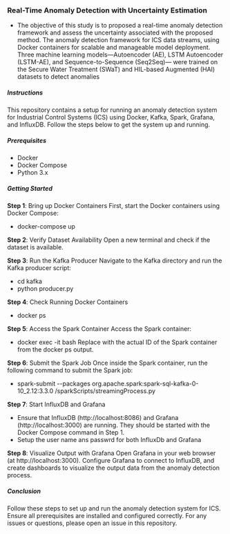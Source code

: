 ### Real-Time Anomaly Detection with Uncertainty Estimation 

- The objective of this study is to proposed a real-time anomaly detection framework and assess the uncertainty associated with the proposed method.  The anomaly detection framework for ICS data streams, using Docker containers for scalable and manageable model deployment. Three machine learning models—Autoencoder (AE), LSTM Autoencoder (LSTM-AE), and Sequence-to-Sequence (Seq2Seq)— were trained on the Secure Water Treatment (SWaT) and HIL-based Augmented (HAI) datasets to detect anomalies 


##### Instructions
This repository contains a setup for running an anomaly detection system for Industrial Control Systems (ICS) using Docker, Kafka, Spark, Grafana, and InfluxDB. 
Follow the steps below to get the system up and running. 
##### Prerequisites
- Docker
- Docker Compose
- Python 3.x 
##### Getting Started 
**Step 1**: Bring up Docker Containers
First, start the Docker containers using Docker Compose: 
   - docker-compose up

**Step 2**: Verify Dataset Availability 
Open a new terminal and check if the dataset is available.

**Step 3**: Run the Kafka Producer
Navigate to the Kafka directory and run the Kafka producer script:  
   - cd kafka
   - python producer.py

**Step 4**: Check Running Docker Containers
   - docker ps

**Step 5**: Access the Spark Container
Access the Spark container:
   - docker exec -it <SparkContainerID> bash
 Replace <SparkContainerID> with the actual ID of the Spark container from the docker ps output.

**Step 6**: Submit the Spark Job
Once inside the Spark container, run the following command to submit the Spark job:
  - spark-submit --packages org.apache.spark:spark-sql-kafka-0-10_2.12:3.3.0 /sparkScripts/streamingProcess.py

**Step 7**: Start InfluxDB and Grafana
- Ensure that InfluxDB (http://localhost:8086) and Grafana (http://localhost:3000) are running. They should be started with the Docker Compose command in Step 1. 
- Setup the user name ans passwrd for both InfluxDb and Grafana 

**Step 8**: Visualize Output with Grafana
Open Grafana in your web browser (at http://localhost:3000). Configure Grafana to connect to InfluxDB, and create dashboards to visualize the output data from the anomaly detection process. 

##### Conclusion
Follow these steps to set up and run the anomaly detection system for ICS. Ensure all prerequisites are installed and configured correctly. For any issues or questions, please open an issue in this repository. 
